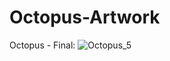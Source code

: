 # Octopus-Artwork

Octopus - Final:
![Octopus_5](https://github.com/user-attachments/assets/56e73ca4-d81c-49eb-932f-4a4e28fb5e49)
